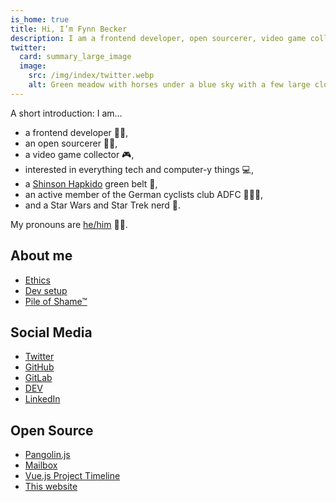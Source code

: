 ```yaml
---
is_home: true
title: Hi, I’m Fynn Becker
description: I am a frontend developer, open sourcerer, video game collector, interested in tech, and a Star Wars and Star Trek nerd 🖖
twitter:
  card: summary_large_image
  image:
    src: /img/index/twitter.webp
    alt: Green meadow with horses under a blue sky with a few large clouds and two rainbow arcs.
---
```



A short introduction: I am…

* a frontend developer 👨‍💻,
* an open sourcerer 🧙‍♂️,
* a video game collector 🎮,
* interested in everything tech and computer-y things 💻,
* a [Shinson Hapkido](http://www.shinsonhapkido.org) green belt 🥋,
* an active member of the German cyclists club ADFC 🚴🏻‍♂️,
* and a Star Wars and Star Trek nerd 🖖.

My pronouns are [he/him](https://pronoun.is/he) 🏳️‍🌈.

## About me

* [Ethics](ethics)
* [Dev setup](uses)
* [Pile of Shame™](games)

## Social Media

* [Twitter](https://twitter.com/mvsde)
* [GitHub](https://github.com/mvsde)
* [GitLab](https://gitlab.com/mvsde)
* [DEV](https://dev.to/mvsde)
* [LinkedIn](https://linkedin.com/in/fynn)

## Open Source

* [Pangolin.js](https://pangolinjs.org)
* [Mailbox](https://github.com/mvsde/mailbox)
* [Vue.js Project Timeline](https://github.com/mvsde/vue-project-timeline)
* [This website](https://github.com/mvsde/website)
